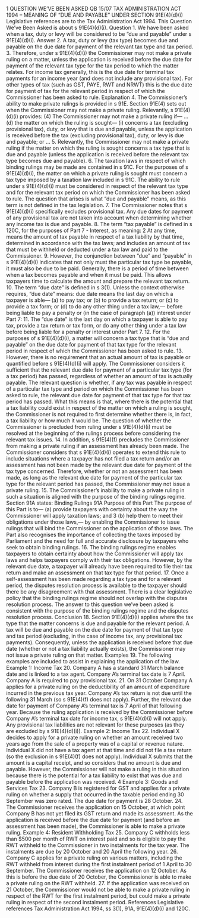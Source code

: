 1 QUESTION WE’VE BEEN ASKED QB 15/07 TAX ADMINISTRATION ACT 1994 – MEANING OF “DUE AND PAYABLE” UNDER SECTION 91E(4)(d)(i) Legislative references are to the Tax Administration Act 1994. This Question We’ve Been Asked is about s 91E(4)(d)(i). Question 1. We have been asked when a tax, duty or levy will be considered to be “due and payable” under s 91E(4)(d)(i). Answer 2. A tax, duty or levy (tax type) becomes due and payable on the due date for payment of the relevant tax type and tax period. 3. Therefore, under s 91E(4)(d)(i) the Commissioner may not make a private ruling on a matter, unless the application is received before the due date for payment of the relevant tax type for the tax period to which the matter relates. For income tax generally, this is the due date for terminal tax payments for an income year (and does not include any provisional tax). For other types of tax (such as GST, PAYE, RWT and NRWT) this is the due date for payment of tax for the relevant period in respect of which the Commissioner has been asked to rule. Explanation 4. The Commissioner’s ability to make private rulings is provided in s 91E. Section 91E(4) sets out when the Commissioner may not make a private ruling. Relevantly, s 91E(4)(d)(i) provides: (4) The Commissioner may not make a private ruling if— ... (d) the matter on which the ruling is sought— (i) concerns a tax (excluding provisional tax), duty, or levy that is due and payable, unless the application is received before the tax (excluding provisional tax), duty, or levy is due and payable; or ... 5. Relevantly, the Commissioner may not make a private ruling if the matter on which the ruling is sought concerns a tax type that is due and payable (unless the application is received before the relevant tax type becomes due and payable). 6. The taxation laws in respect of which binding rulings may be made are contained in s 91C. For the purposes of s 91E(4)(d)(i), the matter on which a private ruling is sought must concern a tax type imposed by a taxation law included in s 91C. The ability to rule under s 91E(4)(d)(i) must be considered in respect of the relevant tax type and for the relevant tax period on which the Commissioner has been asked to rule. The question that arises is what “due and payable” means, as this term is not defined in the tax legislation. 7. The Commissioner notes that s 91E(4)(d)(i) specifically excludes provisional tax. Any due dates for payment of any provisional tax are not taken into account when determining whether any income tax is due and payable. 8. The term “tax payable” is defined in s 120C, for the purposes of Part 7 - Interest, as meaning: 2 At any time, means the amount of tax payable in respect of a tax liability by that time, determined in accordance with the tax laws; and includes an amount of tax that must be withheld or deducted under a tax law and paid to the Commissioner. 9. However, the conjunction between “due” and “payable” in s 91E(4)(d)(i) indicates that not only must the particular tax type be payable, it must also be due to be paid. Generally, there is a period of time between when a tax becomes payable and when it must be paid. This allows taxpayers time to calculate the amount and prepare the relevant tax return. 10. The term “due date” is defined in s 3(1). Unless the context otherwise requires, “due date” means: due date means the last day on which a taxpayer is able— (a) to pay tax; or (b) to provide a tax return; or (c) to provide a tax form; or (d) to do any other thing under a tax law,— before being liable to pay a penalty or (in the case of paragraph (a)) interest under Part 7: 11. The “due date” is the last day on which a taxpayer is able to pay tax, provide a tax return or tax form, or do any other thing under a tax law before being liable for a penalty or interest under Part 7. 12. For the purposes of s 91E(4)(d)(i), a matter will concern a tax type that is “due and payable” on the due date for payment of that tax type for the relevant period in respect of which the Commissioner has been asked to rule. 13. However, there is no requirement that an actual amount of tax is payable or quantified before s 91E(4)(d)(i) will apply. The Commissioner considers it sufficient that the relevant due date for payment of a particular tax type (for a tax period) has passed, regardless of whether an amount of tax is actually payable. The relevant question is whether, if any tax was payable in respect of a particular tax type and period on which the Commissioner has been asked to rule, the relevant due date for payment of that tax type for that tax period has passed. What this means is that, where there is the potential that a tax liability could exist in respect of the matter on which a ruling is sought, the Commissioner is not required to first determine whether there is, in fact, a tax liability or how much it would be. The question of whether the Commissioner is precluded from ruling under s 91E(4)(d)(i) must be resolved at the beginning of the rulings process before considering the relevant tax issues. 14. In addition, s 91E(4)(f) precludes the Commissioner from making a private ruling if an assessment has already been made. The Commissioner considers that s 91E(4)(d)(i) operates to extend this rule to include situations where a taxpayer has not filed a tax return and/or an assessment has not been made by the relevant due date for payment of the tax type concerned. Therefore, whether or not an assessment has been made, as long as the relevant due date for payment of the particular tax type for the relevant period has passed, the Commissioner may not issue a private ruling. 15. The Commissioner’s inability to make a private ruling in such a situation is aligned with the purpose of the binding rulings regime. Section 91A states: Binding Rulings 91A Purpose of this Part The purpose of this Part is to— (a) provide taxpayers with certainty about the way the Commissioner will apply taxation laws; and 3 (b) help them to meet their obligations under those laws,— by enabling the Commissioner to issue rulings that will bind the Commissioner on the application of those laws. The Part also recognises the importance of collecting the taxes imposed by Parliament and the need for full and accurate disclosure by taxpayers who seek to obtain binding rulings. 16. The binding rulings regime enables taxpayers to obtain certainty about how the Commissioner will apply tax laws and helps taxpayers comply with their tax obligations. However, by the relevant due date, a taxpayer will already have been required to file their tax return and make an assessment on that tax type for that period. 17. Once a self-assessment has been made regarding a tax type and for a relevant period, the disputes resolution process is available to the taxpayer should there be any disagreement with that assessment. There is a clear legislative policy that the binding rulings regime should not overlap with the disputes resolution process. The answer to this question we’ve been asked is consistent with the purpose of the binding rulings regime and the disputes resolution process. Conclusion 18. Section 91E(4)(d)(i) applies where the tax type that the matter concerns is due and payable for the relevant period. A tax will be due and payable on the due date for payment of that tax type and tax period (excluding, in the case of income tax, any provisional tax payments). Consequently, unless the application is received before that due date (whether or not a tax liability actually exists), the Commissioner may not issue a private ruling on that matter. Examples 19. The following examples are included to assist in explaining the application of the law. Example 1: Income Tax 20. Company A has a standard 31 March balance date and is linked to a tax agent. Company A’s terminal tax date is 7 April. Company A is required to pay provisional tax. 21. On 31 October Company A applies for a private ruling on the deductibility of an amount of expenditure incurred in the previous tax year. Company A’s tax return is not due until the following 31 March (so s 91E(4)(f) does not apply). Further, the relevant due date for payment of Company A’s terminal tax is 7 April of that following year. Because the ruling application is received by the Commissioner before Company A’s terminal tax date for income tax, s 91E(4)(d)(i) will not apply. Any provisional tax liabilities are not relevant for these purposes (as they are excluded by s 91E(4)(d)(i)). Example 2: Income Tax 22. Individual X decides to apply for a private ruling on whether an amount received two years ago from the sale of a property was of a capital or revenue nature. Individual X did not have a tax agent at that time and did not file a tax return (so the exclusion in s 91E(4)(f) does not apply). Individual X submits that the amount is a capital receipt, and so considers that no amount is due and payable. However, the Commissioner will not make a ruling in this situation because there is the potential for a tax liability to exist that was due and payable before the application was received. 4 Example 3: Goods and Services Tax 23. Company B is registered for GST and applies for a private ruling on whether a supply that occurred in the taxable period ending 30 September was zero rated. The due date for payment is 28 October. 24. The Commissioner receives the application on 15 October, at which point Company B has not yet filed its GST return and made its assessment. As the application is received before the due date for payment (and before an assessment has been made), the Commissioner is able to make a private ruling. Example 4: Resident Withholding Tax 25. Company C withholds less than $500 per month of RWT on interest paid and so is eligible to pay the RWT withheld to the Commissioner in two instalments for the tax year. The instalments are due by 20 October and 20 April the following year. 26. Company C applies for a private ruling on various matters, including the RWT withheld from interest during the first instalment period of 1 April to 30 September. The Commissioner receives the application on 12 October. As this is before the due date of 20 October, the Commissioner is able to make a private ruling on the RWT withheld. 27. If the application was received on 21 October, the Commissioner would not be able to make a private ruling in respect of the RWT for the first instalment period, but could make a private ruling in respect of the second instalment period. References Legislative references Tax Administration Act 1994, ss 3(1), 91A, 91E(4)(d)(i) and 120C.